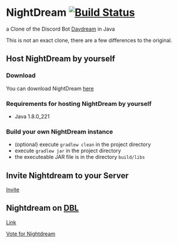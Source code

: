 # NightDream [![Build Status](https://travis-ci.com/byNoobiYT/NightDream.svg?branch=master)](https://travis-ci.com/byNoobiYT/NightDream)
a Clone of the Discord Bot [Daydream](https://gitlab.com/botstudio/daydream) in Java

This is not an exact clone, there are a few differences to the original.

## Host NightDream by yourself
### Download
You can download NightDream [here](https://github.com/byNoobiYT/Nightdream/wiki/NightDream.jar)

### Requirements for hosting NightDream by yourself
* Java 1.8.0_221

### Build your own NightDream instance
* (optional) execute `gradlew clean` in the project directory
* execute `gradlew jar` in the project directory
* the executeable JAR file is in the directory `build/libs`

## Invite Nightdream to your Server
[Invite](https://discordapp.com/oauth2/authorize?client_id=596643235523330070&permissions=8&scope=bot)

## Nightdream on [DBL](https://discordbots.org)
[Link](https://discordbots.org/bot/596643235523330070)

[Vote for Nightdream](https://discordbots.org/bot/596643235523330070/vote)
